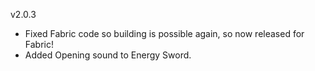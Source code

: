 v2.0.3

- Fixed Fabric code so building is possible again, so now released for Fabric!
- Added Opening sound to Energy Sword.